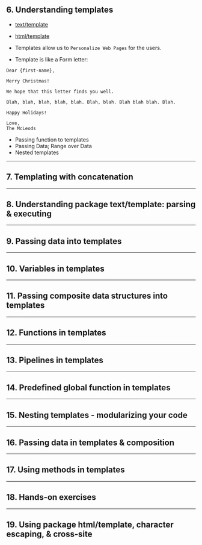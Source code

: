 ## 6. Understanding templates

* [text/template](https://pkg.go.dev/text/template)
* [html/template](https://pkg.go.dev/html/template)

* Templates allow us to `Personalize Web Pages` for the users.

* Template is like a Form letter:
```
Dear {first-name},

Merry Christmas!

We hope that this letter finds you well.

Blah, blah, blah, blah, blah. Blah, blah. Blah blah blah. Blah.

Happy Holidays!

Love,
The McLeods
```

- Passing function to templates
- Passing Data; Range over Data
- Nested templates

***

## 7. Templating with concatenation

***

## 8. Understanding package text/template: parsing & executing

***

## 9. Passing data into templates

***

## 10. Variables in templates

***

## 11. Passing composite data structures into templates

***

## 12. Functions in templates

***

## 13. Pipelines in templates

***

## 14. Predefined global function in templates

***

## 15. Nesting templates - modularizing your code

***

## 16. Passing data in templates & composition

***

## 17. Using methods in templates

***

## 18. Hands-on exercises

***

## 19. Using package html/template, character escaping, & cross-site
